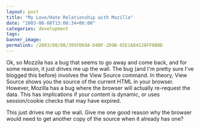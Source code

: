 ```yaml
---
layout: post
title: "My Love/Hate Relationship with Mozilla"
date: "2003-08-08T13:08:34+06:00"
categories: development 
tags: 
banner_image: 
permalink: /2003/08/08/395FD69A-D4BF-2D9B-92E1A84128FF0B8D
---
```


Ok, so Mozzila has a bug that seems to go away and come back, and for some reason, it just drives me up the wall. The bug (and I'm pretty sure I've blogged this before) involves the View Source command. In theory, View Source shows you the source of the current HTML in your browser. However, Mozilla has a bug where the browser will actually re-request the data. This has implications if your content is dynamic, or uses session/cookie checks that may have expired.

This just drives me up the wall. Give me one good reason why the browser would need to get another copy of the source when it already has one?